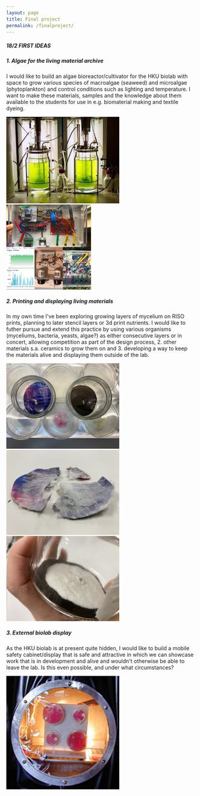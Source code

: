 ```yaml
---
layout: page
title: Final project
permalink: /finalproject/
---
```

##### 18/2 FIRST IDEAS

##### 1. Algae for the living material archive
I would like to build an algae bioreactor/cultivator for the HKU biolab with space to grow various species of macroalgae (seaweed) and microalgae (phytoplankton) and control conditions such as lighting and temperature. I want to make these materials, samples and the knowledge about them available to the students for use in e.g. biomaterial making and textile dyeing. 

<img src="/images/bioreactor.jpeg" alt="bioreactor" width="300">
<img src="/images/reefpi-adafruit.jpeg" alt="reefpi" height="225">


##### 2. Printing and displaying living materials
In my own time I've been exploring growing layers of mycelium on RISO prints, planning to later stencil layers or 3d print nutrients. I would like to futher pursue and extend this practice by using various organisms (myceliums, bacteria, yeasts, algae?) as either consecutive layers or in concert, allowing competition as part of the design process, 2. other materials s.a. ceramics to grow them on and 3. developing a way to keep the materials alive and displaying them outside of the lab. 

<img src="/images/tests.jpeg" alt="tests" width="300">
<img src="/images/oyster.JPG" alt="oyster" height="225">
<img src="/images/reishi.JPG" alt="reishi" height="225">

##### 3. External biolab display
As the HKU biolab is at present quite hidden, I would like to build a mobile safety cabinet/display that is safe and attractive in which we can showcase work that is in development and alive and wouldn't otherwise be able to leave the lab. Is this even possible, and under what circumstances?

<img src="/images/symbiotica.jpeg" alt="symbiotica" width="300">
